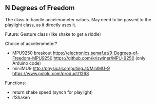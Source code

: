 ## N Degrees of Freedom

The class to handle accelerometer values. May need to be passed to the playlight class, as it directly uses it. 

Future: Gesture class (like shake to get a riddle)



Choice of accelerometer? 
- MPU9250 breakout
	https://electronics.semaf.at/9-Degrees-of-Freedom-MPU9250
	https://github.com/kriswiner/MPU-9250 (only Arduino code)
- miniIMU9
	http://physicalcomputing.at/MinIMU-9
	https://www.pololu.com/product/1268
	


Functions:
- return shake speed (synch for playlight)
- ifShaken

